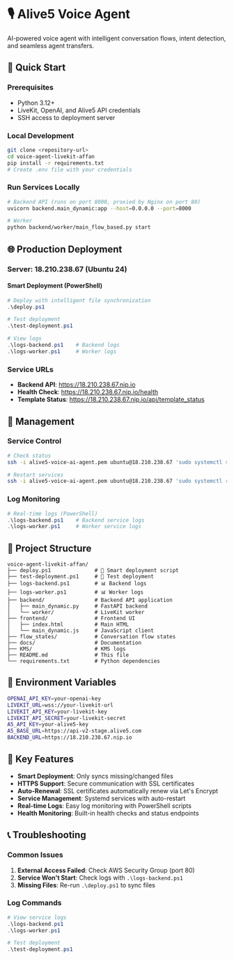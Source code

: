 # 🎙️ Alive5 Voice Agent

AI-powered voice agent with intelligent conversation flows, intent detection, and seamless agent transfers.

## 🚀 Quick Start

### Prerequisites
- Python 3.12+
- LiveKit, OpenAI, and Alive5 API credentials
- SSH access to deployment server

### Local Development
```bash
git clone <repository-url>
cd voice-agent-livekit-affan
pip install -r requirements.txt
# Create .env file with your credentials
```

### Run Services Locally
```bash
# Backend API (runs on port 8000, proxied by Nginx on port 80)
uvicorn backend.main_dynamic:app --host=0.0.0.0 --port=8000

# Worker
python backend/worker/main_flow_based.py start
```

## 🌐 Production Deployment

### Server: 18.210.238.67 (Ubuntu 24)

#### Smart Deployment (PowerShell)
```powershell
# Deploy with intelligent file synchronization
.\deploy.ps1

# Test deployment
.\test-deployment.ps1

# View logs
.\logs-backend.ps1    # Backend logs
.\logs-worker.ps1     # Worker logs
```

### Service URLs
- **Backend API**: https://18.210.238.67.nip.io
- **Health Check**: https://18.210.238.67.nip.io/health
- **Template Status**: https://18.210.238.67.nip.io/api/template_status

## 🔧 Management

### Service Control
```bash
# Check status
ssh -i alive5-voice-ai-agent.pem ubuntu@18.210.238.67 'sudo systemctl status alive5-backend alive5-worker'

# Restart services
ssh -i alive5-voice-ai-agent.pem ubuntu@18.210.238.67 'sudo systemctl restart alive5-backend alive5-worker'
```

### Log Monitoring
```powershell
# Real-time logs (PowerShell)
.\logs-backend.ps1    # Backend service logs
.\logs-worker.ps1     # Worker service logs
```

## 📁 Project Structure
```
voice-agent-livekit-affan/
├── deploy.ps1              # 🚀 Smart deployment script
├── test-deployment.ps1     # 🧪 Test deployment
├── logs-backend.ps1        # 📊 Backend logs
├── logs-worker.ps1         # 📊 Worker logs
├── backend/                # Backend API application
│   ├── main_dynamic.py     # FastAPI backend
│   └── worker/             # LiveKit worker
├── frontend/               # Frontend UI
│   ├── index.html          # Main HTML
│   └── main_dynamic.js     # JavaScript client
├── flow_states/            # Conversation flow states
├── docs/                   # Documentation
├── KMS/                    # KMS logs
├── README.md               # This file
└── requirements.txt        # Python dependencies
```

## 🔑 Environment Variables
```bash
OPENAI_API_KEY=your-openai-key
LIVEKIT_URL=wss://your-livekit-url
LIVEKIT_API_KEY=your-livekit-key
LIVEKIT_API_SECRET=your-livekit-secret
A5_API_KEY=your-alive5-key
A5_BASE_URL=https://api-v2-stage.alive5.com
BACKEND_URL=https://18.210.238.67.nip.io
```

## 🎯 Key Features

- **Smart Deployment**: Only syncs missing/changed files
- **HTTPS Support**: Secure communication with SSL certificates
- **Auto-Renewal**: SSL certificates automatically renew via Let's Encrypt
- **Service Management**: Systemd services with auto-restart
- **Real-time Logs**: Easy log monitoring with PowerShell scripts
- **Health Monitoring**: Built-in health checks and status endpoints

## 📞 Troubleshooting

### Common Issues
1. **External Access Failed**: Check AWS Security Group (port 80)
2. **Service Won't Start**: Check logs with `.\logs-backend.ps1`
3. **Missing Files**: Re-run `.\deploy.ps1` to sync files

### Log Commands
```powershell
# View service logs
.\logs-backend.ps1
.\logs-worker.ps1

# Test deployment
.\test-deployment.ps1
```